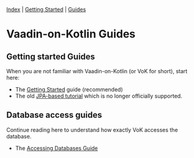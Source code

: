 [Index](index.html) | [Getting Started](gettingstarted.html) | [Guides](vok-guides.html)

# Vaadin-on-Kotlin Guides

## Getting started Guides

When you are not familiar with Vaadin-on-Kotlin (or VoK for short), start here:

* The [Getting Started](gettingstarted.md) guide (recommended)
* The old [JPA-based tutorial](gettingstartedjpa.html) which is no longer officially supported.

## Database access guides

Continue reading here to understand how exactly VoK accesses the database.

* The [Accessing Databases Guide](databases.md)
